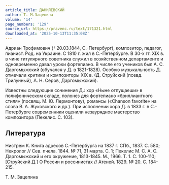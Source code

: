 ```yaml
---
article_title: ДАНИЛЕВСКИЙ
author: Т. М.Зацепина
volume: '14'
page_numbers: '129'
source_url: https://pravenc.ru/text/171321.html
downloaded_at: '2025-10-13T11:35:08Z'
---
```


Адриан Трофимович († 20.03.1844, С.-Петербург), композитор, педагог, пианист. Род. на Украине. С 1810 г. жил в С.-Петербурге. В 30-х гг. XIX в. в чине титулярного советника служил в хозяйственном департаменте и одновременно давал уроки фортепиано. В числе его учеников был А. С. Даргомыжский (обучался у Д. в 1821-1828). Особую музыкальность Д. отмечали критики и композиторы XIX в. (Д. Струйский (псевд. Трилунный), А. Н. Серов, Даргомыжский).

Известны следующие сочинения Д.: хор «Ныне отпущаеши» в полифоническом складе, полонез для фортепиано «бриллиантного стиля» (посвящ. М. Ю. Лермонтову), романсы («Chanson favorite» на слова В. А. Жуковского и др.). При исполнении хора Д. в 1833 г. в С.-Петербурге современники оценили незаурядное мастерство композитора (Пекелис. С. 103).

## Литература

Нистрем К. Книга адресов С.-Петербурга на 1837 г. СПб., 1837. С. 580; Некролог // Сев. пчела. 1844. № 71, 31 марта. С. 1; Пекелис М. С. А. С. Даргомыжский и его окружение, 1813-1845. М., 1966. Т. 1. С. 100-110; [Струйский Д.] О России и россинистах // Атеней. 1829. № 20. С. 184-215.

Т. М.  Зацепина
